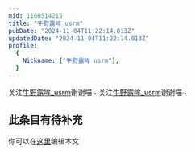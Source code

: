 ```yaml
---
mid: 1160514215
title: "牛野露哞_usrm"
pubDate: "2024-11-04T11:22:14.013Z"
updatedDate: "2024-11-04T11:22:14.013Z"
profile:
  {
    Nickname: ["牛野露哞_usrm"],
  }
---
```


关注[牛野露哞_usrm](https://space.bilibili.com/1160514215)谢谢喵~ 关注[牛野露哞_usrm](https://space.bilibili.com/1160514215)谢谢喵~

## 此条目有待补充
你可以在[这里](https://github.com/Yuhanawa/VTuber.ICU/edit/master/src/content/v/牛野露哞_usrm/index.md)编辑本文
